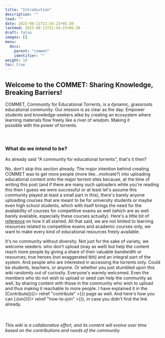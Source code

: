 ```yaml
---
title: "Introduction"
description: ""
lead: ""
date: 2023-08-11T21:54:23+05:30
lastmod: 2023-08-11T21:54:23+05:30
draft: false 
images: []
menu:
  docs:
    parent: "commet"
    identifier: ""
weight: 10
toc: true
---
```


## Welcome to the COMMET: Sharing Knowledge, Breaking Barriers!

COMMET, Community for Educational Torrents, is a dynamic, grassroots  
educational community. Our mission is as clear as the day: Empower  
students and knowledge-seekers alike by creating an ecosystem where  
learning materials flow freely like a river of wisdom. Making it  
possible with the power of torrents.<br><br><br>

### What do we intend to be?

As already said "A community for educational torrents", that's it then?  
  
No, don't skip this section already. The major intention behind creating COMMET was to get more people (more like...motivate?) into uploading educational content onto the major torrent sites because, at the time of writing this post (and if there are many such uploaders while you're reading this then I guess we were successful or at least let's assume this community played at least a small part in this), there's barely anyone uploading courses that are meant to be for university students or maybe even high school students, which with itself brings the need for the availability of courses for competitive exams as well (which are as well barely available, especially these courses actually). Here's a little bit of [reference](https://forum.suprbay.org/Thread-Want-to-make-a-community-for-educational-torrents) on how it all started. All that said, we are not limited to learning resources related to competitive exams and academic courses only, we want to make every kind of educational resources freely available.  
  
It's no community without diversity. Not just for the sake of variety, we welcome seeders: who don't upload (may as well) but help the content reach more people by giving a share of their valuable bandwidth or resources; true heroes (not exaggerated tbh) and an integral part of the system.  And people who are interested in accessing the torrents only. Could be students, teachers, or anyone. Or whether you just stumbled upon this wiki randomly out of curiosity. Everyone's warmly welcomed. Even the members who do not wish to upload or seed can help the community as well,  by sharing content with those in the community who wish to upload and thus making it reachable to more people. I have explained it in the [Contribute]({{< relref "contribute" >}}) page as well. And here's how you can [Join]({{< relref "how-to-join" >}}), in case you didn't find the link already.
<br><br><br><br>
*This wiki is a collaborative effort, and its content will evolve over time based on the contributions and needs of the community.*
